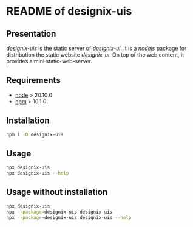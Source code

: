 README of designix-uis
======================


Presentation
------------

*designix-uis* is the static server of *designix-ui*. It is a *nodejs* package for distribution the static website *designix-ui*. On top of the web content, it provides a mini static-web-server.


Requirements
------------

- [node](https://nodejs.org) > 20.10.0
- [npm](https://docs.npmjs.com/cli) > 10.1.0


Installation
------------

```bash
npm i -D designix-uis
```


Usage
-----

```bash
npx designix-uis
npx designix-uis --help
```


Usage without installation
--------------------------

```bash
npx designix-uis
npx --package=designix-uis designix-uis
npx --package=designix-uis designix-uis --help
```
